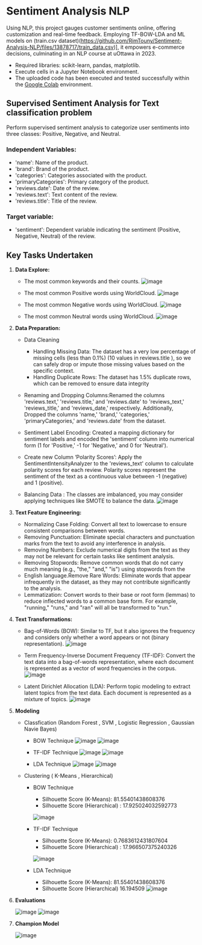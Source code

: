 # **Sentiment Analysis NLP**
Using NLP, this project gauges customer sentiments online, offering customization and real-time feedback. Employing TF-BOW-LDA and ML models on (train.csv dataset)(https://github.com/RimTouny/Sentiment-Analysis-NLP/files/13878717/train_data.csv)], it empowers e-commerce decisions, culminating in an NLP course at uOttawa in 2023.


- Required libraries: scikit-learn, pandas, matplotlib.
- Execute cells in a Jupyter Notebook environment.
- The uploaded code has been executed and tested successfully within the [Google Colab](https://colab.google/) environment.


## Supervised Sentiment Analysis for Text classification problem
Perform supervised sentiment analysis to categorize user sentiments into three classes: Positive, Negative, and Neutral.

### Independent Variables:
  + 'name': Name of the product.
  + 'brand': Brand of the product.
  + 'categories': Categories associated with the product.
  + 'primaryCategories': Primary category of the product.
  + 'reviews.date': Date of the review.
  + 'reviews.text': Text content of the review.
  + 'reviews.title': Title of the review.
    
### Target variable:
   +	'sentiment': Dependent variable indicating the sentiment (Positive, Negative, Neutral) of the review.

## **Key Tasks Undertaken**
1. **Data Explore:**
   - The most common keywords and their counts.
   ![image](https://github.com/RimTouny/Sentiment-Analysis-NLP/assets/48333870/65d02e4a-1ef0-4052-96d9-df39abf0c90a)

   - The most common Positive words using WorldCloud.
     ![image](https://github.com/RimTouny/Sentiment-Analysis-NLP/assets/48333870/ce4f49c5-844d-47d9-8935-d10027d56dcf)
     
    - The most common Negative words using WorldCloud.
      ![image](https://github.com/RimTouny/Sentiment-Analysis-NLP/assets/48333870/45029a36-66db-4b66-8b38-52ba6ddf4de5)
      
    - The most common Neutral words using WorldCloud.
      ![image](https://github.com/RimTouny/Sentiment-Analysis-NLP/assets/48333870/2465af39-c477-43b6-ae50-92b5426a8e27)

2. **Data Preparation:**
   - Data Cleaning
     + 	Handling Missing Data: The dataset has a very low percentage of missing cells (less than 0.1%) (10 values in reviews.title ), so we can safely drop or impute those missing values based on the specific context.
     +  Handling Duplicate Rows: The dataset has 1.5% duplicate rows, which can be removed to ensure data integrity
       
   - Renaming and Dropping Columns:Renamed the columns 'reviews.text,' 'reviews.title,' and 'reviews.date' to 'reviews_text,' 'reviews_title,' and 'reviews_date,' respectively. Additionally, Dropped the columns 'name,' 'brand,' 'categories,' 'primaryCategories,' and 'reviews.date' from the dataset.

   - Sentiment Label Encoding: Created a mapping dictionary for sentiment labels and encoded the 'sentiment' column into numerical form (1 for 'Positive,' -1 for 'Negative,' and 0 for 'Neutral').

   - Create new Column ‘Polarity Scores’: Apply the SentimentIntensityAnalyzer to the 'reviews_text' column to calculate polarity scores for each review. Polarity scores represent the sentiment of the text as a continuous value between -1 (negative) and 1 (positive).

   - Balancing Data : The classes are imbalanced, you may consider applying techniques like SMOTE to balance the data.
     ![image](https://github.com/RimTouny/Sentiment-Analysis-NLP/assets/48333870/e2909310-c615-4fec-a2d6-81393546dab1)

3. **Text Feature Engineering:**
   - Normalizing Case Folding: Convert all text to lowercase to ensure consistent comparisons between words.
   - Removing Punctuation: Eliminate special characters and punctuation marks from the text to avoid any interference in analysis.
   - Removing Numbers: Exclude numerical digits from the text as they may not be relevant for certain tasks like sentiment analysis.
   - Removing Stopwords: Remove common words that do not carry much meaning (e.g., "the," "and," "is") using stopwords from the
   - English language.Remove Rare Words: Eliminate words that appear infrequently in the dataset, as they may not contribute significantly to the analysis.
   -  Lemmatization: Convert words to their base or root form (lemmas) to reduce inflected words to a common base form. For example, "running," "runs," and "ran" will all be transformed to "run."

4. **Text Transformations:**
   - Bag-of-Words (BOW): Similar to TF, but it also ignores the frequency and considers only whether a word appears or not (binary representation).
     ![image](https://github.com/RimTouny/Sentiment-Analysis-NLP/assets/48333870/be49cca1-5a4e-4219-995f-0089ce11fa06)
     
    - Term Frequency-Inverse Document Frequency (TF-IDF): Convert the text data into a bag-of-words representation, where each document is represented as a vector of word frequencies in the corpus.
     ![image](https://github.com/RimTouny/Sentiment-Analysis-NLP/assets/48333870/28ba8211-3901-4b57-9889-748c900f7980)

   - Latent Dirichlet Allocation (LDA): Perform topic modeling to extract latent topics from the text data. Each document is represented as a mixture of topics.
     ![image](https://github.com/RimTouny/Sentiment-Analysis-NLP/assets/48333870/57f35aeb-47a1-4cf6-9dd0-fceac1ece501)

5. **Modeling**
   - Classfication (Random Forest , SVM , Logistic Regression , Gaussian Navie Bayes)
     + BOW Technique
       ![image](https://github.com/RimTouny/Sentiment-Analysis-NLP/assets/48333870/a248d331-b918-4cc0-a1b5-5c332126004c)
       ![image](https://github.com/RimTouny/Sentiment-Analysis-NLP/assets/48333870/6aedb3ef-9979-40bb-a83e-940f55cea2ab)
   
     + TF-IDF Technique
       ![image](https://github.com/RimTouny/Sentiment-Analysis-NLP/assets/48333870/73a3f3d0-9f6d-49ff-b5f3-3340076963cb)
       ![image](https://github.com/RimTouny/Sentiment-Analysis-NLP/assets/48333870/32241660-3dce-4501-b039-8d0459ebea17)

     + LDA Technique
        ![image](https://github.com/RimTouny/Sentiment-Analysis-NLP/assets/48333870/567637f0-7000-4408-a8e8-193b54242d9c)
        ![image](https://github.com/RimTouny/Sentiment-Analysis-NLP/assets/48333870/d4bccc55-cb6c-4aef-acdd-32481ff5c989)


   - Clustering ( K-Means , Hierarchical)
     + BOW Technique
       - Silhouette Score (K-Means): 81.55401438608376
       - Silhouette Score (Hierarchical) : 17.925024032592773

       ![image](https://github.com/RimTouny/Sentiment-Analysis-NLP/assets/48333870/d650e0f7-2f2f-454b-96bc-1526257e9023)
  
     + TF-IDF Technique
       - Silhouette Score (K-Means): 0.7683612431807604
       - Silhouette Score (Hierarchical) : 17.966507375240326
         
       ![image](https://github.com/RimTouny/Sentiment-Analysis-NLP/assets/48333870/0db92a80-8c87-402b-9e59-1add9d408174)

     + LDA Technique
       - Silhouette Score (K-Means): 81.55401438608376
       - Silhouette Score (Hierarchical) 16.194509
       ![image](https://github.com/RimTouny/Sentiment-Analysis-NLP/assets/48333870/0f654069-0e71-44d9-81de-a398a3dddace)

7. **Evaluations**
   
   ![image](https://github.com/RimTouny/Sentiment-Analysis-NLP/assets/48333870/765fcbda-d8d0-4883-8731-73d5e78304c5)
   ![image](https://github.com/RimTouny/Sentiment-Analysis-NLP/assets/48333870/36ab4c20-eff9-43c8-94cf-e6e562a5c850)

8. **Champion Model**

    ![image](https://github.com/RimTouny/Sentiment-Analysis-NLP/assets/48333870/8e038b8c-ea10-45d8-bc83-823a80b463b9)



